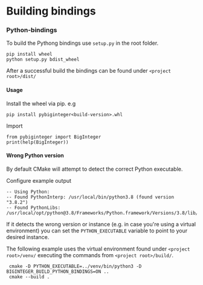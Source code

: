  # Building bindings

### Python-bindings
To build the Pythong bindings use `setup.py` in the root folder. 

    pip install wheel
    python setup.py bdist_wheel

After a successful build the bindings can be found under `<project root>/dist/`

#### Usage

Install the wheel via pip. e.g

    pip install pybiginteger<build-version>.whl

Import

    from pybiginteger import BigInteger
    print(help(BigInteger))
    
#### Wrong Python version

By default CMake will attempt to detect the correct Python executable. 

Configure example output

    -- Using Python: 
    -- Found PythonInterp: /usr/local/bin/python3.8 (found version "3.8.2") 
    -- Found PythonLibs: /usr/local/opt/python@3.8/Frameworks/Python.framework/Versions/3.8/lib/libpython3.8.dylib  

If it detects the wrong version or instance (e.g. in case you're using a virtual environment) you can set the `PYTHON_EXECUTABLE` variable to point to your desired instance.

The following example uses the virtual environment found under `<project root>/venv/` executing the commands from `<project root>/build/`. 

     cmake -D PYTHON_EXECUTABLE=../venv/bin/python3 -D BIGINTEGER_BUILD_PYTHON_BINDINGS=ON ..
     cmake --build . 